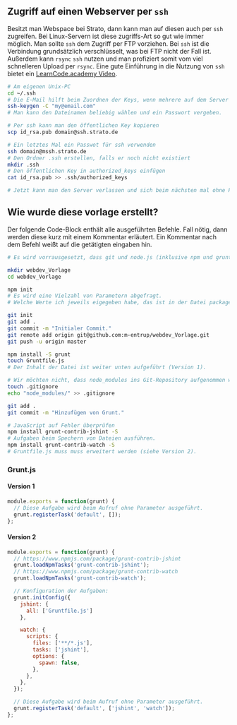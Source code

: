 ## Zugriff auf einen Webserver per ``ssh``

Besitzt man Webspace bei Strato, dann kann man auf diesen auch per ``ssh`` zugreifen. Bei Linux-Servern ist diese zugriffs-Art so gut wie immer möglich. Man sollte ``ssh`` dem Zugriff per FTP vorziehen. Bei ``ssh`` ist die Verbindung grundsätzlich verschlüsselt, was bei FTP nicht der Fall ist. Außerdem kann ``rsync`` ``ssh`` nutzen und man profiziert somit vom viel schnelleren Upload per ``rsync``. Eine gute Einführung in die Nutzung von ``ssh`` bietet ein [LearnCode.academy Video].


```bash
# Am eigenen Unix-PC
cd ~/.ssh
# Die E-Mail hilft beim Zuordnen der Keys, wenn mehrere auf dem Server hinterlegt sind.
ssh-keygen -C "my@email.com"
# Man kann den Dateinamen beliebig wählen und ein Passwort vergeben.

# Per ssh kann man den öffentlichen Key kopieren
scp id_rsa.pub domain@ssh.strato.de

# Ein letztes Mal ein Passwot für ssh verwenden
ssh domain@mssh.strato.de
# Den Ordner .ssh erstellen, falls er noch nicht existiert
mkdir .ssh
# Den öffentlichen Key in authorized_keys einfügen
cat id_rsa.pub >> .ssh/authorized_keys

# Jetzt kann man den Server verlassen und sich beim nächsten mal ohne Passwort anmelden
```

## Wie wurde diese vorlage erstellt?

Der folgende Code-Block enthält alle ausgeführten Befehle. Fall nötig, dann werden diese kurz mit einem Kommentar erläutert. Ein Kommentar nach dem Befehl weißt auf die getätigten eingaben hin.

```bash
# Es wird vorrausgesetzt, dass git und node.js (inklusive npm und grunt-cli) installiert sind

mkdir webdev_Vorlage
cd webdev_Vorlage

npm init
# Es wird eine Vielzahl von Parametern abgefragt.
# Welche Werte ich jeweils eigegeben habe, das ist in der Datei package.json zu sehen.

git init
git add .
git commit -m "Initialer Commit."
git remote add origin git@github.com:m-entrup/webdev_Vorlage.git
git push -u origin master

npm install -S grunt
touch Gruntfile.js
# Der Inhalt der Datei ist weiter unten aufgeführt (Version 1).

# Wir möchten nicht, dass node_modules ins Git-Repository aufgenommen wird.
touch .gitignore
echo "node_modules/" >> .gitignore

git add .
git commit -m "Hinzufügen von Grunt."

# JavaScript auf Fehler überprüfen
npm install grunt-contrib-jshint -S
# Aufgaben beim Spechern von Dateien ausführen.
npm install grunt-contrib-watch -S
# Gruntfile.js muss muss erweitert werden (siehe Version 2).

```

### Grunt.js

#### Version 1
```JavaScript
module.exports = function(grunt) {
  // Diese Aufgabe wird beim Aufruf ohne Parameter ausgeführt.
  grunt.registerTask('default', []);
};
```

#### Version 2
```JavaScript
module.exports = function(grunt) {
  // https://www.npmjs.com/package/grunt-contrib-jshint
  grunt.loadNpmTasks('grunt-contrib-jshint');
  // https://www.npmjs.com/package/grunt-contrib-watch
  grunt.loadNpmTasks('grunt-contrib-watch');

  // Konfiguration der Aufgaben:
  grunt.initConfig({
    jshint: {
      all: ['Gruntfile.js']
    },

    watch: {
      scripts: {
        files: ['**/*.js'],
        tasks: ['jshint'],
        options: {
          spawn: false,
        },
      },
    },
  });

  // Diese Aufgabe wird beim Aufruf ohne Parameter ausgeführt.
  grunt.registerTask('default', ['jshint', 'watch']);
};
```

[LearnCode.academy Video]: https://www.youtube.com/watch?v=DbPDraCYju8
